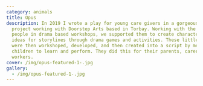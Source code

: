 ```yaml
---
category: animals
title: Opus
description: In 2019 I wrote a play for young care givers in a gorgeous theatre
  project working with Doorstep Arts based in Torbay. Working with the young
  people in drama based workshops, we supported them to create characters and
  ideas for storylines through drama games and activities. These little ideas
  were then workshoped, developed, and then created into a script by me for the
  children to learn and perform. They did this for their parents, carers, and
  workers.
cover: /img/opus-featured-1-.jpg
gallery:
  - /img/opus-featured-1-.jpg
---
```

